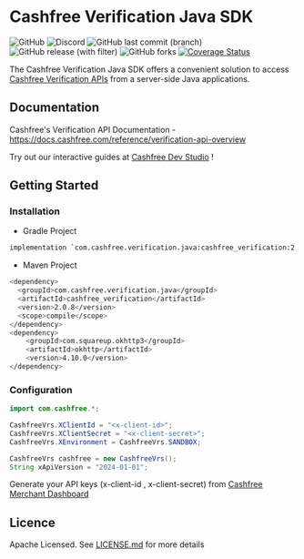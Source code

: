 # Cashfree Verification Java SDK
![GitHub](https://img.shields.io/github/license/cashfree/cashfree-verification-sdk-java) ![Discord](https://img.shields.io/discord/931125665669972018?label=discord) ![GitHub last commit (branch)](https://img.shields.io/github/last-commit/cashfree/cashfree-verification-sdk-java/main) ![GitHub release (with filter)](https://img.shields.io/github/v/release/cashfree/cashfree-verification-sdk-java?label=latest) ![GitHub forks](https://img.shields.io/github/forks/cashfree/cashfree-verification-sdk-java) [![Coverage Status](https://coveralls.io/repos/github/cashfree/cashfree-verification-sdk-java/badge.svg?branch=main)](https://coveralls.io/github/cashfree/cashfree-verification-sdk-java?branch=main)

The Cashfree Verification Java SDK offers a convenient solution to access [Cashfree Verification APIs](https://docs.cashfree.com/reference/version-2) from a server-side Java  applications.



## Documentation

Cashfree's Verification API Documentation -https://docs.cashfree.com/reference/verification-api-overview


Try out our interactive guides at [Cashfree Dev Studio](https://www.cashfree.com/devstudio) !

## Getting Started

### Installation
* Gradle Project
```bash
implementation `com.cashfree.verification.java:cashfree_verification:2.0.8`
```
* Maven Project
```bash
<dependency>
  <groupId>com.cashfree.verification.java</groupId>
  <artifactId>cashfree_verification</artifactId>
  <version>2.0.8</version>
  <scope>compile</scope>
</dependency>
<dependency>
    <groupId>com.squareup.okhttp3</groupId>
    <artifactId>okhttp</artifactId>
    <version>4.10.0</version>
</dependency>
```
### Configuration

```java 
import com.cashfree.*;

CashfreeVrs.XClientId = "<x-client-id>";
CashfreeVrs.XClientSecret = "<x-client-secret>";
CashfreeVrs.XEnvironment = CashfreeVrs.SANDBOX;

CashfreeVrs cashfree = new CashfreeVrs();
String xApiVersion = "2024-01-01";
```

Generate your API keys (x-client-id , x-client-secret) from [Cashfree Merchant Dashboard](https://merchant.cashfree.com/merchants/login)



## Licence

Apache Licensed. See [LICENSE.md](LICENSE.md) for more details
